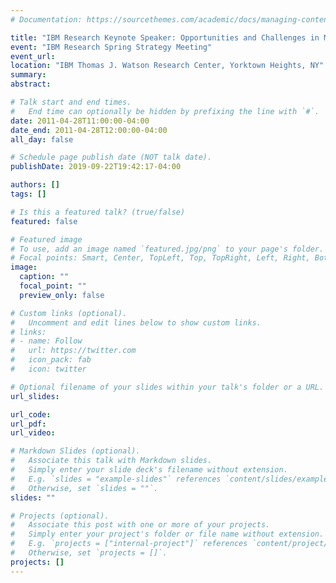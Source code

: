 ```yaml
---
# Documentation: https://sourcethemes.com/academic/docs/managing-content/

title: "IBM Research Keynote Speaker: Opportunities and Challenges in Massive Data-Intensive Computing"
event: "IBM Research Spring Strategy Meeting"
event_url:
location: "IBM Thomas J. Watson Research Center, Yorktown Heights, NY"
summary:
abstract:

# Talk start and end times.
#   End time can optionally be hidden by prefixing the line with `#`.
date: 2011-04-28T11:00:00-04:00
date_end: 2011-04-28T12:00:00-04:00
all_day: false

# Schedule page publish date (NOT talk date).
publishDate: 2019-09-22T19:42:17-04:00

authors: []
tags: []

# Is this a featured talk? (true/false)
featured: false

# Featured image
# To use, add an image named `featured.jpg/png` to your page's folder. 
# Focal points: Smart, Center, TopLeft, Top, TopRight, Left, Right, BottomLeft, Bottom, BottomRight.
image:
  caption: ""
  focal_point: ""
  preview_only: false

# Custom links (optional).
#   Uncomment and edit lines below to show custom links.
# links:
# - name: Follow
#   url: https://twitter.com
#   icon_pack: fab
#   icon: twitter

# Optional filename of your slides within your talk's folder or a URL.
url_slides:

url_code:
url_pdf:
url_video:

# Markdown Slides (optional).
#   Associate this talk with Markdown slides.
#   Simply enter your slide deck's filename without extension.
#   E.g. `slides = "example-slides"` references `content/slides/example-slides.md`.
#   Otherwise, set `slides = ""`.
slides: ""

# Projects (optional).
#   Associate this post with one or more of your projects.
#   Simply enter your project's folder or file name without extension.
#   E.g. `projects = ["internal-project"]` references `content/project/deep-learning/index.md`.
#   Otherwise, set `projects = []`.
projects: []
---
```

